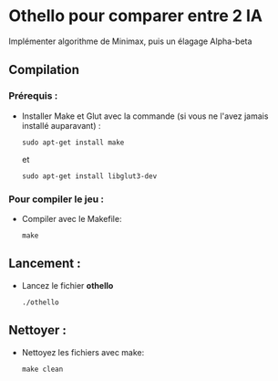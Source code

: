 
# Othello pour comparer entre 2 IA

Implémenter algorithme de Minimax, puis un élagage Alpha-beta

## Compilation

### Prérequis :
- Installer Make et Glut avec la commande (si vous ne l'avez jamais installé auparavant) :
    ```
    sudo apt-get install make
    ```
  et
    ```
    sudo apt-get install libglut3-dev
    ```
  
### Pour compiler le jeu :
- Compiler avec le Makefile:
    ```
    make
    ```

## Lancement :
- Lancez le fichier **othello**
    ```
    ./othello
    ```

## Nettoyer :
- Nettoyez les fichiers avec make:
  ```
  make clean
  ```
